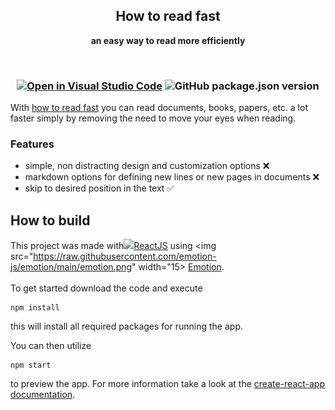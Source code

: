 <h2 align=center> How to read fast </h2>
<p align="center"><strong>an easy way to read more efficiently</strong></p>
<br>
<h3 align=center>

[![Open in Visual Studio Code](https://open.vscode.dev/badges/open-in-vscode.svg)](https://github.dev/engine20/how-to-read-fast) ![GitHub package.json version](https://img.shields.io/github/package-json/v/engine20/how-to-read-fast?color=yellowgreen)</h3>

With [how to read fast](http://example.com) you can read documents, books, papers, etc. a lot faster simply by removing the need to move your eyes when reading.

### Features

- simple, non distracting design and customization options ❌
- markdown options for defining new lines or new pages in documents ❌
- skip to desired position in the text ✅

## How to build

This project was made with<img src="https://upload.wikimedia.org/wikipedia/commons/thumb/a/a7/React-icon.svg/1280px-React-icon.svg.png"  width="20">[ReactJS](https://reactjs.org/) using <img src="https://raw.githubusercontent.com/emotion-js/emotion/main/emotion.png" width="15> [Emotion](https://emotion.sh/docs/introduction).
<br><br>
To get started download the code and execute

```shell
npm install
```

this will install all required packages for running the app.

You can then utilize

```shell
npm start
```

to preview the app. For more information take a look at the [create-react-app documentation](https://create-react-app.dev/docs/getting-started/#scripts).

